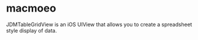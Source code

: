 # macmoeo
JDMTableGridView is an iOS UIView that allows you to create a spreadsheet style display of data.
